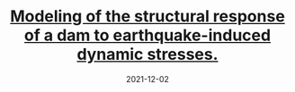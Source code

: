 ---
title: "[Modeling of the structural response of a dam to earthquake-induced dynamic stresses.](https://www.youtube.com/watch?v=l7VeZBe5HNU&t=129s)"
collection: talks
type: "Online presentation"
permalink: /talks/2021-12-02-talk-1
venue: "2nd IAHR Young Professionals Congress"
date: 2021-12-02
location: "University of Genoa, Italy"
---